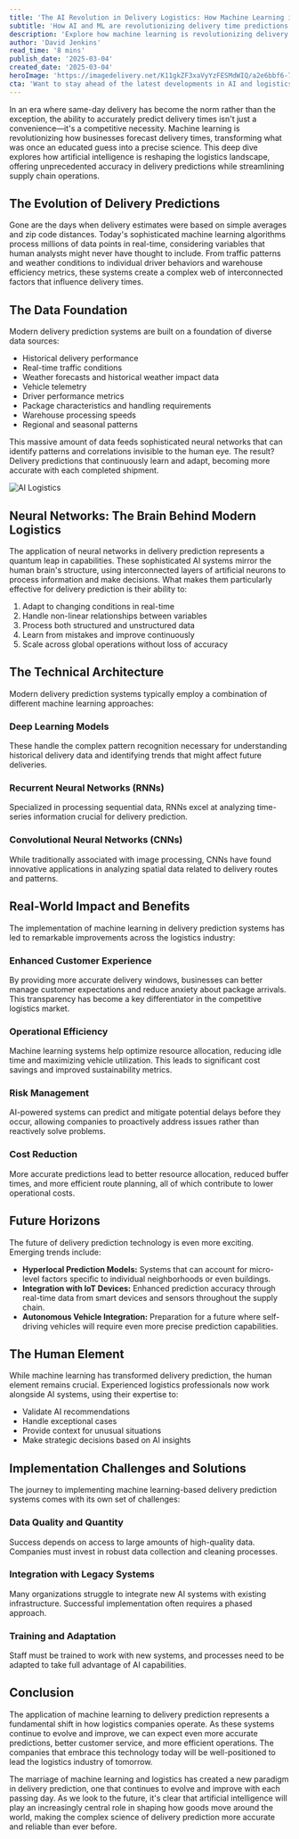 ```yaml
---
title: 'The AI Revolution in Delivery Logistics: How Machine Learning is Transforming Shipping Predictions'
subtitle: 'How AI and ML are revolutionizing delivery time predictions in logistics'
description: 'Explore how machine learning is revolutionizing delivery logistics by transforming simple estimates into precise predictions. Through sophisticated AI systems processing millions of real-time data points, companies can now offer unprecedented accuracy in delivery times while optimizing operations. This deep dive explores how neural networks, IoT integration, and advanced analytics are reshaping the future of logistics.'
author: 'David Jenkins'
read_time: '8 mins'
publish_date: '2025-03-04'
created_date: '2025-03-04'
heroImage: 'https://imagedelivery.net/K11gkZF3xaVyYzFESMdWIQ/a2e6bbf6-7f09-469e-7931-d021d5c57800/full'
cta: 'Want to stay ahead of the latest developments in AI and logistics? Follow us on LinkedIn for regular updates on how technology is transforming the supply chain industry!'
---
```


In an era where same-day delivery has become the norm rather than the exception, the ability to accurately predict delivery times isn't just a convenience—it's a competitive necessity. Machine learning is revolutionizing how businesses forecast delivery times, transforming what was once an educated guess into a precise science. This deep dive explores how artificial intelligence is reshaping the logistics landscape, offering unprecedented accuracy in delivery predictions while streamlining supply chain operations.

## The Evolution of Delivery Predictions

Gone are the days when delivery estimates were based on simple averages and zip code distances. Today's sophisticated machine learning algorithms process millions of data points in real-time, considering variables that human analysts might never have thought to include. From traffic patterns and weather conditions to individual driver behaviors and warehouse efficiency metrics, these systems create a complex web of interconnected factors that influence delivery times.

## The Data Foundation

Modern delivery prediction systems are built on a foundation of diverse data sources:

- Historical delivery performance
- Real-time traffic conditions
- Weather forecasts and historical weather impact data
- Vehicle telemetry
- Driver performance metrics
- Package characteristics and handling requirements
- Warehouse processing speeds
- Regional and seasonal patterns

This massive amount of data feeds sophisticated neural networks that can identify patterns and correlations invisible to the human eye. The result? Delivery predictions that continuously learn and adapt, becoming more accurate with each completed shipment.

![AI Logistics](https://i.magick.ai/PIXE/1738406181100_magick_img.webp)

## Neural Networks: The Brain Behind Modern Logistics

The application of neural networks in delivery prediction represents a quantum leap in capabilities. These sophisticated AI systems mirror the human brain's structure, using interconnected layers of artificial neurons to process information and make decisions. What makes them particularly effective for delivery prediction is their ability to:

1. Adapt to changing conditions in real-time
2. Handle non-linear relationships between variables
3. Process both structured and unstructured data
4. Learn from mistakes and improve continuously
5. Scale across global operations without loss of accuracy

## The Technical Architecture

Modern delivery prediction systems typically employ a combination of different machine learning approaches:

### Deep Learning Models

These handle the complex pattern recognition necessary for understanding historical delivery data and identifying trends that might affect future deliveries.

### Recurrent Neural Networks (RNNs)

Specialized in processing sequential data, RNNs excel at analyzing time-series information crucial for delivery prediction.

### Convolutional Neural Networks (CNNs)

While traditionally associated with image processing, CNNs have found innovative applications in analyzing spatial data related to delivery routes and patterns.

## Real-World Impact and Benefits

The implementation of machine learning in delivery prediction systems has led to remarkable improvements across the logistics industry:

### Enhanced Customer Experience

By providing more accurate delivery windows, businesses can better manage customer expectations and reduce anxiety about package arrivals. This transparency has become a key differentiator in the competitive logistics market.

### Operational Efficiency

Machine learning systems help optimize resource allocation, reducing idle time and maximizing vehicle utilization. This leads to significant cost savings and improved sustainability metrics.

### Risk Management

AI-powered systems can predict and mitigate potential delays before they occur, allowing companies to proactively address issues rather than reactively solve problems.

### Cost Reduction

More accurate predictions lead to better resource allocation, reduced buffer times, and more efficient route planning, all of which contribute to lower operational costs.

## Future Horizons

The future of delivery prediction technology is even more exciting. Emerging trends include:

- **Hyperlocal Prediction Models:** Systems that can account for micro-level factors specific to individual neighborhoods or even buildings.
- **Integration with IoT Devices:** Enhanced prediction accuracy through real-time data from smart devices and sensors throughout the supply chain.
- **Autonomous Vehicle Integration:** Preparation for a future where self-driving vehicles will require even more precise prediction capabilities.

## The Human Element

While machine learning has transformed delivery prediction, the human element remains crucial. Experienced logistics professionals now work alongside AI systems, using their expertise to:

- Validate AI recommendations
- Handle exceptional cases
- Provide context for unusual situations
- Make strategic decisions based on AI insights

## Implementation Challenges and Solutions

The journey to implementing machine learning-based delivery prediction systems comes with its own set of challenges:

### Data Quality and Quantity

Success depends on access to large amounts of high-quality data. Companies must invest in robust data collection and cleaning processes.

### Integration with Legacy Systems

Many organizations struggle to integrate new AI systems with existing infrastructure. Successful implementation often requires a phased approach.

### Training and Adaptation

Staff must be trained to work with new systems, and processes need to be adapted to take full advantage of AI capabilities.

## Conclusion

The application of machine learning to delivery prediction represents a fundamental shift in how logistics companies operate. As these systems continue to evolve and improve, we can expect even more accurate predictions, better customer service, and more efficient operations. The companies that embrace this technology today will be well-positioned to lead the logistics industry of tomorrow.

The marriage of machine learning and logistics has created a new paradigm in delivery prediction, one that continues to evolve and improve with each passing day. As we look to the future, it's clear that artificial intelligence will play an increasingly central role in shaping how goods move around the world, making the complex science of delivery prediction more accurate and reliable than ever before.